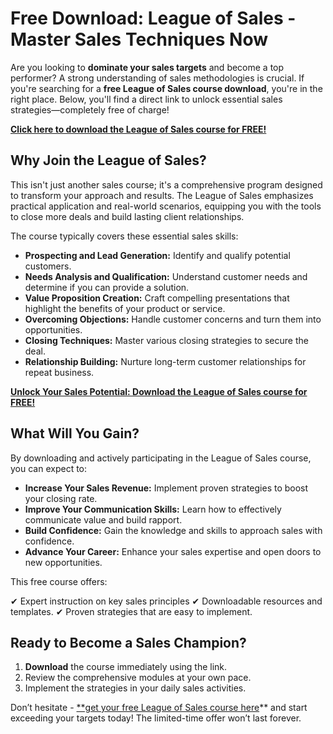 # Free Download: League of Sales - Master Sales Techniques Now

Are you looking to **dominate your sales targets** and become a top performer? A strong understanding of sales methodologies is crucial. If you're searching for a **free League of Sales course download**, you're in the right place. Below, you'll find a direct link to unlock essential sales strategies—completely free of charge!

[**Click here to download the League of Sales course for FREE!**](https://udemywork.com/league-of-sales)

## Why Join the League of Sales?

This isn't just another sales course; it's a comprehensive program designed to transform your approach and results. The League of Sales emphasizes practical application and real-world scenarios, equipping you with the tools to close more deals and build lasting client relationships.

The course typically covers these essential sales skills:
* **Prospecting and Lead Generation:** Identify and qualify potential customers.
* **Needs Analysis and Qualification:** Understand customer needs and determine if you can provide a solution.
* **Value Proposition Creation:** Craft compelling presentations that highlight the benefits of your product or service.
* **Overcoming Objections:** Handle customer concerns and turn them into opportunities.
* **Closing Techniques:** Master various closing strategies to secure the deal.
* **Relationship Building:** Nurture long-term customer relationships for repeat business.

[**Unlock Your Sales Potential: Download the League of Sales course for FREE!**](https://udemywork.com/league-of-sales)

## What Will You Gain?

By downloading and actively participating in the League of Sales course, you can expect to:

* **Increase Your Sales Revenue:** Implement proven strategies to boost your closing rate.
* **Improve Your Communication Skills:** Learn how to effectively communicate value and build rapport.
* **Build Confidence:** Gain the knowledge and skills to approach sales with confidence.
* **Advance Your Career:** Enhance your sales expertise and open doors to new opportunities.

This free course offers:

✔ Expert instruction on key sales principles
✔ Downloadable resources and templates.
✔ Proven strategies that are easy to implement.

## Ready to Become a Sales Champion?

1. **Download** the course immediately using the link.
2. Review the comprehensive modules at your own pace.
3. Implement the strategies in your daily sales activities.

Don’t hesitate - [**get your free League of Sales course here](https://udemywork.com/league-of-sales)** and start exceeding your targets today! The limited-time offer won’t last forever.
